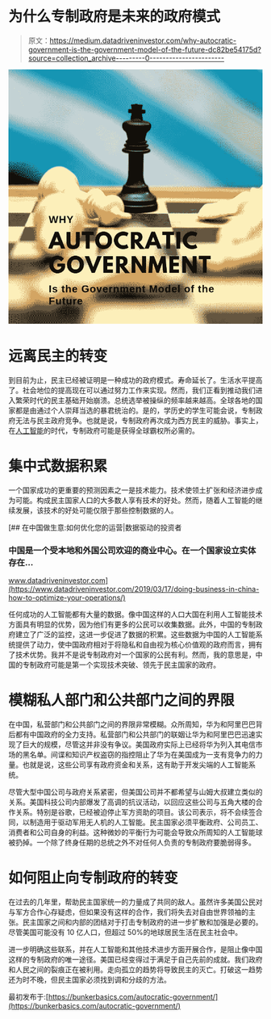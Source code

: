 # 为什么专制政府是未来的政府模式

> 原文：<https://medium.datadriveninvestor.com/why-autocratic-government-is-the-government-model-of-the-future-dc82be54175d?source=collection_archive---------0----------------------->

![](img/316c64d8f1d37648056c57af565bc053.png)

# 远离民主的转变

到目前为止，民主已经被证明是一种成功的政府模式。寿命延长了。生活水平提高了。社会地位的提高现在可以通过努力工作来实现。然而，我们正看到推动我们进入繁荣时代的民主基础开始崩溃。总统选举被操纵的频率越来越高。全球各地的国家都是由通过个人崇拜当选的暴君统治的。是的，学历史的学生可能会说，专制政府无法与民主政府竞争。也就是说，专制政府再次成为西方民主的威胁。事实上，在[人工智能](https://bunkerbasics.com/cost-of-efficiency/)的时代，专制政府可能是获得全球霸权所必需的。

# 集中式数据积累

一个国家成功的更重要的预测因素之一是技术能力。技术使领土扩张和经济进步成为可能。构成民主国家人口的大多数人享有技术的好处。然而，随着人工智能的继续发展，该技术的好处可能仅限于那些控制数据的人。

[](https://www.datadriveninvestor.com/2019/03/17/doing-business-in-china-how-to-optimize-your-operations/) [## 在中国做生意:如何优化您的运营|数据驱动的投资者

### 中国是一个受本地和外国公司欢迎的商业中心。在一个国家设立实体存在…

www.datadriveninvestor.com](https://www.datadriveninvestor.com/2019/03/17/doing-business-in-china-how-to-optimize-your-operations/) 

任何成功的人工智能都有大量的数据。像中国这样的人口大国在利用人工智能技术方面具有明显的优势，因为他们有更多的公民可以收集数据。此外，中国的专制政府建立了广泛的监控，这进一步促进了数据的积累。这些数据为中国的人工智能系统提供了动力，使中国政府相对于将隐私和自由视为核心价值观的政府而言，拥有了技术优势。我并不是说专制政府对一个国家的公民有利。然而，我的意思是，中国的专制政府可能是第一个实现技术突破、领先于民主国家的政府。

# 模糊私人部门和公共部门之间的界限

在中国，私营部门和公共部门之间的界限非常模糊。众所周知，华为和阿里巴巴背后都有中国政府的全力支持。私营部门和公共部门的联姻让华为和阿里巴巴迅速实现了巨大的规模，尽管这并非没有争议。美国政府实际上已经将华为列入其电信市场的黑名单。间谍和知识产权盗窃的指控阻止了华为在美国成为一支有竞争力的力量。也就是说，这些公司享有政府资金和关系，这有助于开发尖端的人工智能系统。

尽管大型中国公司与政府关系紧密，但美国公司并不都希望与山姆大叔建立类似的关系。美国科技公司内部爆发了高调的抗议活动，以回应这些公司与五角大楼的合作关系。特别是谷歌，已经被迫停止军方资助的项目。该公司表示，将不会续签合同，以制造用于驱动军用无人机的人工智能。民主国家必须平衡政府、公司员工、消费者和公司自身的利益。这种微妙的平衡行为可能会导致众所周知的人工智能球被扔掉。一个除了终身任期的总统之外不对任何人负责的专制政府要脆弱得多。

# 如何阻止向专制政府的转变

在过去的几年里，帮助民主国家统一的力量成了共同的敌人。虽然许多美国公民对与军方合作心存疑虑，但如果没有这样的合作，我们将失去对自由世界领袖的主张。民主国家之间和内部的团结对于打击专制政府的进一步扩散和加强是必要的。尽管美国可能没有 10 亿人口，但超过 50%的地球居民生活在民主社会中。

进一步明确这些联系，并在人工智能和其他技术进步方面开展合作，是阻止像中国这样的专制政府的唯一途径。美国已经变得过于满足于自己先前的成就。我们政府和人民之间的裂痕正在被利用。走向孤立的趋势将导致民主的灭亡。打破这一趋势还为时不晚，但民主国家必须找到调和分歧的方法。

最初发布于:[https://bunkerbasics.com/autocratic-government/](https://bunkerbasics.com/autocratic-government/)